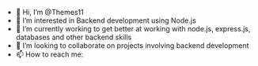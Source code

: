 - 👋 Hi, I’m @Themes11
- 👀 I’m interested in Backend development using Node.js
- 🌱 I’m currently working to get better at working with node.js, express.js, databases and other backend skills
- 💞️ I’m looking to collaborate on projects involving backend development
- 📫 How to reach me:

<!---
Themes11/Themes11 is a ✨ special ✨ repository because its `README.md` (this file) appears on your GitHub profile.
You can click the Preview link to take a look at your changes.
--->
